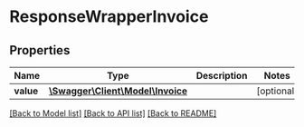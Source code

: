 # ResponseWrapperInvoice

## Properties
Name | Type | Description | Notes
------------ | ------------- | ------------- | -------------
**value** | [**\Swagger\Client\Model\Invoice**](Invoice.md) |  | [optional] 

[[Back to Model list]](../../README.md#documentation-for-models) [[Back to API list]](../../README.md#documentation-for-api-endpoints) [[Back to README]](../../README.md)

